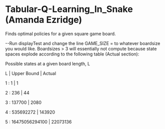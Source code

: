 # Tabular-Q-Learning_In_Snake (Amanda Ezridge)
Finds optimal policies for a given square game board.

--Run displayTest and change the line GAME_SIZE = to whatever boardsize you would like. Boardsizes > 3 will essentially not 
compute because state spaces explode according to the following table (Actual section):

Possible states at a given board length, L

L | Upper Bound | Actual

1 : 1 | 1

2 : 236 | 44

3 : 137700 | 2080

4 : 535692272 | 143920

5 : 16475056294100 | 22073136
